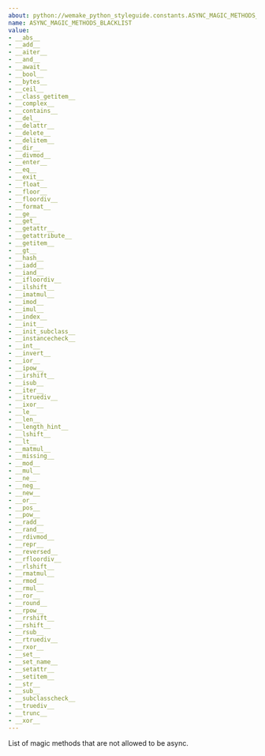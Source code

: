 ```yaml
---
about: python://wemake_python_styleguide.constants.ASYNC_MAGIC_METHODS_BLACKLIST
name: ASYNC_MAGIC_METHODS_BLACKLIST
value:
- __abs__
- __add__
- __aiter__
- __and__
- __await__
- __bool__
- __bytes__
- __ceil__
- __class_getitem__
- __complex__
- __contains__
- __del__
- __delattr__
- __delete__
- __delitem__
- __dir__
- __divmod__
- __enter__
- __eq__
- __exit__
- __float__
- __floor__
- __floordiv__
- __format__
- __ge__
- __get__
- __getattr__
- __getattribute__
- __getitem__
- __gt__
- __hash__
- __iadd__
- __iand__
- __ifloordiv__
- __ilshift__
- __imatmul__
- __imod__
- __imul__
- __index__
- __init__
- __init_subclass__
- __instancecheck__
- __int__
- __invert__
- __ior__
- __ipow__
- __irshift__
- __isub__
- __iter__
- __itruediv__
- __ixor__
- __le__
- __len__
- __length_hint__
- __lshift__
- __lt__
- __matmul__
- __missing__
- __mod__
- __mul__
- __ne__
- __neg__
- __new__
- __or__
- __pos__
- __pow__
- __radd__
- __rand__
- __rdivmod__
- __repr__
- __reversed__
- __rfloordiv__
- __rlshift__
- __rmatmul__
- __rmod__
- __rmul__
- __ror__
- __round__
- __rpow__
- __rrshift__
- __rshift__
- __rsub__
- __rtruediv__
- __rxor__
- __set__
- __set_name__
- __setattr__
- __setitem__
- __str__
- __sub__
- __subclasscheck__
- __truediv__
- __trunc__
- __xor__
---
```


List of magic methods that are not allowed to be async.